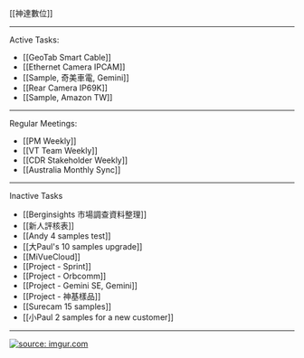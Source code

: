[[神達數位]]

---

Active Tasks:
- [[GeoTab Smart Cable]]
- [[Ethernet Camera IPCAM]]
- [[Sample, 奇美車電, Gemini]]
- [[Rear Camera IP69K]]
- [[Sample, Amazon TW]]

---

Regular Meetings:
- [[PM Weekly]]
- [[VT Team Weekly]]
- [[CDR Stakeholder Weekly]]
- [[Australia Monthly Sync]]

---

Inactive Tasks
- [[Berginsights 市場調查資料整理]]
- [[新人評核表]]
- [[Andy 4 samples test]]
- [[大Paul's 10 samples upgrade]]
- [[MiVueCloud]]
- [[Project - Sprint]]
- [[Project - Orbcomm]]
- [[Project - Gemini SE, Gemini]]
- [[Project - 神基樣品]]
- [[Surecam 15 samples]]
- [[小Paul 2 samples for a  new customer]]

---

<a href="https://imgur.com/8YKiM4Y"><img src="https://i.imgur.com/8YKiM4Y.png" title="source: imgur.com" /></a>

